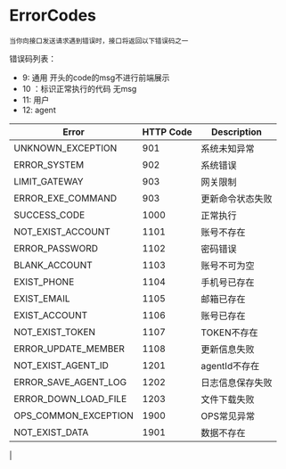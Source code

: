 
# ErrorCodes

    当你向接口发送请求遇到错误时，接口将返回以下错误码之一


错误码列表：
* 9: 通用 开头的code的msg不进行前端展示
* 10 ：标识正常执行的代码 无msg
* 11: 用户
* 12: agent


| Error                |     HTTP Code      |    Description| 
| -------------------|----------------------|---
| UNKNOWN_EXCEPTION      |        901        |     系统未知异常
| ERROR_SYSTEM          |         902           |     系统错误     
| LIMIT_GATEWAY         |         903            |     网关限制
| ERROR_EXE_COMMAND          |    903          |    更新命令状态失败
| SUCCESS_CODE          |        1000           |    正常执行
| NOT_EXIST_ACCOUNT          |    1101           |    账号不存在
| ERROR_PASSWORD                      |     1102              |  密码错误  
| BLANK_ACCOUNT                      |      1103             |    账号不可为空
| EXIST_PHONE                      |        1104           |    手机号已存在
| EXIST_EMAIL                      |        1105           |    邮箱已存在
| EXIST_ACCOUNT                      |      1106             |    账号已存在
| NOT_EXIST_TOKEN                      |    1107              |    TOKEN不存在
| ERROR_UPDATE_MEMBER                      |   1108                |   更新信息失败 
| NOT_EXIST_AGENT_ID                      |    1201               |    agentId不存在
| ERROR_SAVE_AGENT_LOG                      |   1202                |    日志信息保存失败
| ERROR_DOWN_LOAD_FILE                      |    1203               |    文件下载失败
| OPS_COMMON_EXCEPTION                      |   1900                |   OPS常见异常
| NOT_EXIST_DATA                      |      1901             |    数据不存在
|